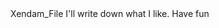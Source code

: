 <html>
     <p1>Xendam_File</p1>
     <p2>I'll write down what I like.</p2>
     <p3>Have fun</p3>
</html>
